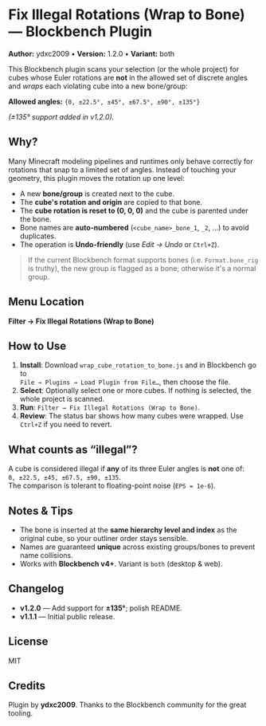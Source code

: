 # Fix Illegal Rotations (Wrap to Bone) — Blockbench Plugin

**Author:** ydxc2009 • **Version:** 1.2.0 • **Variant:** both

This Blockbench plugin scans your selection (or the whole project) for cubes whose
Euler rotations are **not** in the allowed set of discrete angles and *wraps* each
violating cube into a new bone/group:

**Allowed angles:** `{0, ±22.5°, ±45°, ±67.5°, ±90°, ±135°}`  

*(±135° support added in v1.2.0).*

## Why?
Many Minecraft modeling pipelines and runtimes only behave correctly for rotations
that snap to a limited set of angles. Instead of touching your geometry, this plugin
moves the rotation up one level:

- A new **bone/group** is created next to the cube.  
- The **cube's rotation and origin** are copied to that bone.  
- The **cube rotation is reset to (0, 0, 0)** and the cube is parented under the bone.  
- Bone names are **auto-numbered** (`<cube_name>_bone_1`, `_2`, …) to avoid duplicates.  
- The operation is **Undo-friendly** (use *Edit → Undo* or `Ctrl+Z`).

> If the current Blockbench format supports bones (i.e. `Format.bone_rig` is truthy),
> the new group is flagged as a bone; otherwise it's a normal group.

## Menu Location
**Filter → Fix Illegal Rotations (Wrap to Bone)**

## How to Use
1. **Install**: Download `wrap_cube_rotation_to_bone.js` and in Blockbench go to  
   `File → Plugins → Load Plugin from File…`, then choose the file.
2. **Select**: Optionally select one or more cubes. If nothing is selected, the whole project is scanned.
3. **Run**: `Filter → Fix Illegal Rotations (Wrap to Bone)`.
4. **Review**: The status bar shows how many cubes were wrapped. Use `Ctrl+Z` if you need to revert.

## What counts as “illegal”?
A cube is considered illegal if **any** of its three Euler angles is **not** one of:  
`0, ±22.5, ±45, ±67.5, ±90, ±135`.  
The comparison is tolerant to floating-point noise (`EPS = 1e-6`).

## Notes & Tips
- The bone is inserted at the **same hierarchy level and index** as the original cube, so your outliner order stays sensible.
- Names are guaranteed **unique** across existing groups/bones to prevent name collisions.
- Works with **Blockbench v4+**. Variant is `both` (desktop & web).

## Changelog
- **v1.2.0** — Add support for **±135°**; polish README.
- **v1.1.1** — Initial public release.

## License
MIT

## Credits
Plugin by **ydxc2009**. Thanks to the Blockbench community for the great tooling.
